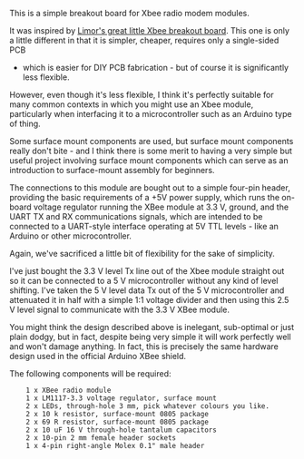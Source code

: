 
This is a simple breakout board for Xbee radio modem modules.

It was inspired by [Limor's great little Xbee breakout board](http://ladyada.net/make/xbee/index.html).
This one is only a little different in that it is simpler, cheaper, requires only a single-sided PCB
 - which is easier for DIY PCB fabrication - but of course it is significantly less flexible.

However, even though it's less flexible, I think it's perfectly suitable for many common contexts in which you
might use an Xbee module, particularly when interfacing it to a microcontroller such as an Arduino type of thing.

Some surface mount components are used, but surface mount components really don't bite - and I think there is some
merit to having a very simple but useful project involving surface mount components which can serve as an introduction
to surface-mount assembly for beginners.

The connections to this module are bought out to a simple four-pin header, providing the basic requirements of a +5V
power supply, which runs the on-board voltage regulator running the XBee module at 3.3 V, ground, and the UART TX and RX
communications signals, which are intended to be connected to a UART-style interface operating at 5V TTL levels - like an
Arduino or other microcontroller.

Again, we've sacrificed a little bit of flexibility for the sake of simplicity.

I've just bought the 3.3 V level Tx line out of the Xbee module straight out so it can be connected to a 5 V microcontroller
without any kind of level shifting. I've taken the 5 V level data Tx out of the 5 V microcontroller and attenuated it in half
with a simple 1:1 voltage divider and then using this 2.5 V level signal to communicate with the 3.3 V XBee module.

You might think the design described above is inelegant, sub-optimal or just plain dodgy, but in fact, despite being very simple it will work
perfectly well and won't damage anything. In fact, this is precisely the same hardware design used in the official Arduino XBee shield.

The following components will be required:

		1 x XBee radio module
		1 x LM1117-3.3 voltage regulator, surface mount
		2 x LEDs, through-hole 3 mm, pick whatever colours you like.
		2 x 10 k resistor, surface-mount 0805 package
		2 x 69 R resistor, surface-mount 0805 package
		2 x 10 uF 16 V through-hole tantalum capacitors
		2 x 10-pin 2 mm female header sockets
		1 x 4-pin right-angle Molex 0.1" male header



















